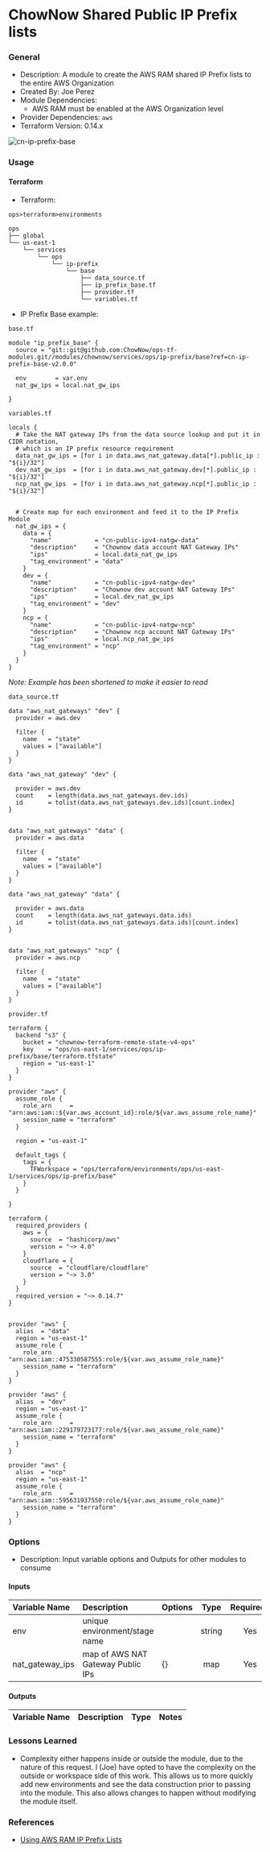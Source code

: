 # ChowNow Shared Public IP Prefix lists

### General

* Description: A module to create the AWS RAM shared IP Prefix lists to the entire AWS Organization
* Created By: Joe Perez
* Module Dependencies:
  * AWS RAM must be enabled at the AWS Organization level
* Provider Dependencies: `aws`
* Terraform Version: 0.14.x

![cn-ip-prefix-base](https://github.com/ChowNow/ops-tf-modules/workflows/cn-ip-prefix-base/badge.svg)

### Usage


#### Terraform

* Terraform:

`ops>terraform>environments`

```
ops
├── global
└── us-east-1
    └── services
        └── ops
            └── ip-prefix
                └── base
                    ├── data_source.tf
                    ├── ip_prefix_base.tf
                    ├── provider.tf
                    └── variables.tf
```

* IP Prefix Base example:

`base.tf`
```hcl
module "ip_prefix_base" {
  source = "git::git@github.com:ChowNow/ops-tf-modules.git//modules/chownow/services/ops/ip-prefix/base?ref=cn-ip-prefix-base-v2.0.0"

  env        = var.env
  nat_gw_ips = local.nat_gw_ips

}
```

`variables.tf`
```hcl
locals {
  # Take the NAT gateway IPs from the data source lookup and put it in CIDR notation,
  # which is an IP prefix resource requirement
  data_nat_gw_ips = [for i in data.aws_nat_gateway.data[*].public_ip : "${i}/32"]
  dev_nat_gw_ips  = [for i in data.aws_nat_gateway.dev[*].public_ip : "${i}/32"]
  ncp_nat_gw_ips  = [for i in data.aws_nat_gateway.ncp[*].public_ip : "${i}/32"]


  # Create map for each environment and feed it to the IP Prefix Module
  nat_gw_ips = {
    data = {
      "name"            = "cn-public-ipv4-natgw-data"
      "description"     = "Chownow data account NAT Gateway IPs"
      "ips"             = local.data_nat_gw_ips
      "tag_environment" = "data"
    }
    dev = {
      "name"            = "cn-public-ipv4-natgw-dev"
      "description"     = "Chownow dev account NAT Gateway IPs"
      "ips"             = local.dev_nat_gw_ips
      "tag_environment" = "dev"
    }
    ncp = {
      "name"            = "cn-public-ipv4-natgw-ncp"
      "description"     = "Chownow ncp account NAT Gateway IPs"
      "ips"             = local.ncp_nat_gw_ips
      "tag_environment" = "ncp"
    }
  }
}
```
_Note: Example has been shortened to make it easier to read_


`data_source.tf`
```hcl
data "aws_nat_gateways" "dev" {
  provider = aws.dev

  filter {
    name   = "state"
    values = ["available"]
  }
}

data "aws_nat_gateway" "dev" {

  provider = aws.dev
  count    = length(data.aws_nat_gateways.dev.ids)
  id       = tolist(data.aws_nat_gateways.dev.ids)[count.index]
}


data "aws_nat_gateways" "data" {
  provider = aws.data

  filter {
    name   = "state"
    values = ["available"]
  }
}

data "aws_nat_gateway" "data" {

  provider = aws.data
  count    = length(data.aws_nat_gateways.data.ids)
  id       = tolist(data.aws_nat_gateways.data.ids)[count.index]
}


data "aws_nat_gateways" "ncp" {
  provider = aws.ncp

  filter {
    name   = "state"
    values = ["available"]
  }
}
```


`provider.tf`
```hcl
terraform {
  backend "s3" {
    bucket = "chownow-terraform-remote-state-v4-ops"
    key    = "ops/us-east-1/services/ops/ip-prefix/base/terraform.tfstate"
    region = "us-east-1"
  }
}

provider "aws" {
  assume_role {
    role_arn     = "arn:aws:iam::${var.aws_account_id}:role/${var.aws_assume_role_name}"
    session_name = "terraform"
  }

  region = "us-east-1"

  default_tags {
    tags = {
      TFWorkspace = "ops/terraform/environments/ops/us-east-1/services/ops/ip-prefix/base"
    }
  }

}

terraform {
  required_providers {
    aws = {
      source  = "hashicorp/aws"
      version = "~> 4.0"
    }
    cloudflare = {
      source  = "cloudflare/cloudflare"
      version = "~> 3.0"
    }
  }
  required_version = "~> 0.14.7"
}


provider "aws" {
  alias  = "data"
  region = "us-east-1"
  assume_role {
    role_arn     = "arn:aws:iam::475330587555:role/${var.aws_assume_role_name}"
    session_name = "terraform"
  }
}

provider "aws" {
  alias  = "dev"
  region = "us-east-1"
  assume_role {
    role_arn     = "arn:aws:iam::229179723177:role/${var.aws_assume_role_name}"
    session_name = "terraform"
  }
}

provider "aws" {
  alias  = "ncp"
  region = "us-east-1"
  assume_role {
    role_arn     = "arn:aws:iam::595631937550:role/${var.aws_assume_role_name}"
    session_name = "terraform"
  }
}
```



### Options

* Description: Input variable options and Outputs for other modules to consume

#### Inputs

| Variable Name   | Description                       | Options |  Type  | Required? | Notes |
| :-------------- | :-------------------------------- | :------ | :----: | :-------: | :---- |
| env             | unique environment/stage name     |         | string |    Yes    | N/A   |
| nat_gateway_ips | map of AWS NAT Gateway Public IPs | {}      |  map   |    Yes    | N/A   |


#### Outputs

| Variable Name | Description | Type  | Notes |
| :------------ | :---------- | :---: | :---- |

### Lessons Learned

* Complexity either happens inside or outside the module, due to the nature of this request. I (Joe) have opted to have the complexity on the outside or workspace side of this work. This allows us to more quickly add new environments and see the data construction prior to passing into the module. This also allows changes to happen without modifying the module itself.

### References

* [Using AWS RAM IP Prefix Lists](https://chownow.atlassian.net/wiki/spaces/CE/pages/2780561562/Using+AWS+RAM+IP+Prefix+Lists)
